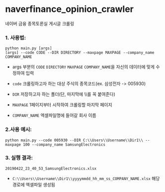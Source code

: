 # naverfinance_opinion_crawler
네이버 금융 종목토론실 게시글 크롤링

### 1. 사용법:
```
python main.py [args]
[args] --code CODE --DIR DIRECTORY --maxpage MAXPAGE --company_name COMPANY_NAME

```

- args 부분의 `CODE` `DIRECTORY` `MAXPAGE` `COMPANY_NAME`을 자신의 데이터에 맞게 수정하여 입력

- `code` 크롤링하고자 하는 대상 주식의 종목코드(ex. 삼성전자 -> 005930)

- `DIR` 저장하고자 하는 폴더(단, 마지막에 \\\를 꼭 붙여준다)

- `MAXPAGE` 1페이지부터 시작하여 크롤링할 마지막 페이지

- `COMPANY_NAME` 엑셀파일명에 들어갈 회사 이름

### 2.사용 예시:
```
python main.py --code 005930 --DIR C:\\Users\\Username\\Dir1\\ --maxpage 100 --company_name SamsungElectronics

```
### 3. 실행 결과:
```
20190422_23_40_53_SamsungElectronics.xlsx
```
- `C:\\Users\\Username\\Dir1\\yyyymmdd_hh_mm_ss_COMPANY_NAME.xlsx` 해당 경로에 엑셀파일 생성됨

